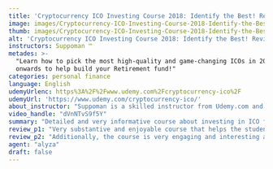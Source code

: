 ```yaml
---
title: 'Cryptocurrency ICO Investing Course 2018: Identify the Best! Review'
image: images/Cryptocurrency-ICO-Investing-Course-2018-Identify-the-Best-Review.jpeg
thumb: images/Cryptocurrency-ICO-Investing-Course-2018-Identify-the-Best-Review.jpeg
alt: 'Cryptocurrency ICO Investing Course 2018: Identify the Best! Review'
instructors: Suppoman ™
metades: >-
  "Learn how to pick the most high-quality and game-changing ICOs in 2018 and
  onwards to help build your Retirement fund!"
categories: personal finance
language: English
udemyUrlenc: https%3A%2F%2Fwww.udemy.com%2Fcryptocurrency-ico%2F
udemyUrl: 'https://www.udemy.com/cryptocurrency-ico/'
about_instructor: "Suppoman is a skilled instructor from Udemy.com and teaches his students in a precise and compelling way. He offers courses that specializes in cryptocurrency, social media marketing, online advertising and teaching. He thoroughly teaches his students the things he is experienced with by step by step tutorials that are super simple to follow and enact. He offers courses that his students will be able to enjoy and learn at the same time."
video_handle: "dVnNTvS9f5Y"
summary: "Detailed and very informative course about investing in ICO for rookie and experienced investors. The contents and tutorials are simple and precisely on-point which allows the students to follow and what they have learned to be easily execute and retained."
review_p1: "Very substantive and enjoyable course that helps the students, whether a rookie or experienced investor to fully  understand ICO investing. The lectures are simple and on the point which  allows the students to easily comprehend it's contents. The course is entertaining and informative for the students since the instructor has in-depth knowledge and background about investing in cryptocurrency."
review_p2: "Additionally, the course is very engaging and interesting as it describes and differentiates IPO and ICO. The instructor also points out why investing in ICO is far greater profitable than in IPO. There are also advices and guidelines for the students to be able to look and choose for the right ICO's to invest in. The instructor also let the students know the importance of reading and understanding the white papers. The instructor also made one ICO recommendation to the students and that will surely stir their interest in ICO and cryptocurrency."
agent: "alyza"
draft: false
---
```


